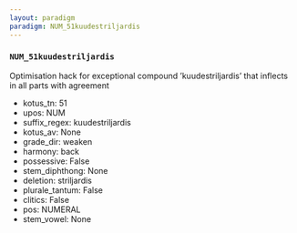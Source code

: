 ```yaml
---
layout: paradigm
paradigm: NUM_51kuudestriljardis
---
```

### ` NUM_51kuudestriljardis `

Optimisation hack for exceptional compound ’kuudestriljardis’ that inflects in all parts with agreement
* kotus_tn: 51
* upos: NUM
* suffix_regex: kuudestriljardis
* kotus_av: None
* grade_dir: weaken
* harmony: back
* possessive: False
* stem_diphthong: None
* deletion: striljardis
* plurale_tantum: False
* clitics: False
* pos: NUMERAL
* stem_vowel: None
